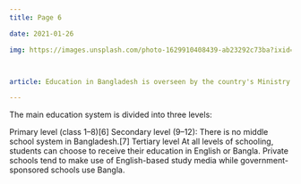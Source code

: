 ```yaml
---
title: Page 6

date: 2021-01-26

img: https://images.unsplash.com/photo-1629910408439-ab23292c73ba?ixid=MnwxMjA3fDB8MHxwaG90by1wYWdlfHx8fGVufDB8fHx8&ixlib=rb-1.2.1&auto=format&fit=crop&w=634&q=80



article: Education in Bangladesh is overseen by the country's Ministry of Education. The Ministry of Primary and Mass Education is responsible for implementing policy for primary education and state-funded schools at a local level. In Bangladesh, all citizens must undertake twelve years of compulsory education which consists of eight years at primary school level and four years at high school level. Primary and secondary education is financed by the state and free of charge in public schools.

---
```



The main education system is divided into three levels:

Primary level (class 1–8)[6]
Secondary level (9–12): There is no middle school system in Bangladesh.[7]
Tertiary level
At all levels of schooling, students can choose to receive their education in English or Bangla. Private schools tend to make use of English-based study media while government-sponsored schools use Bangla.